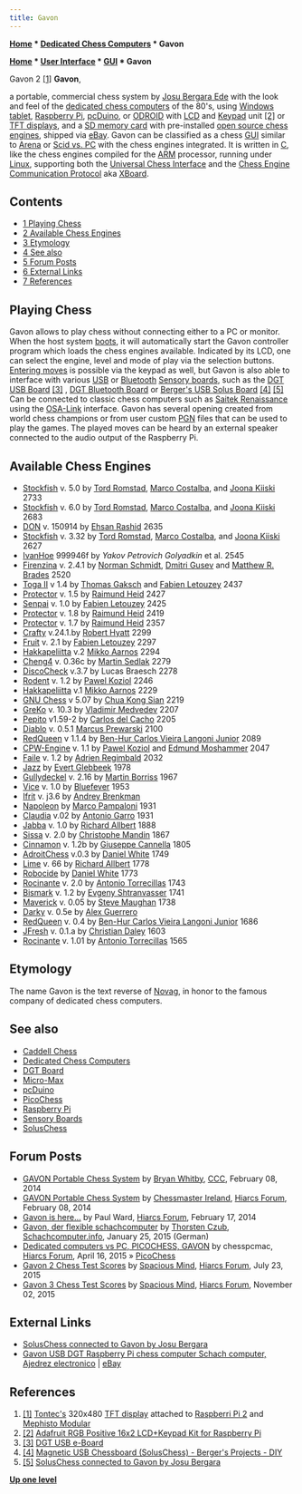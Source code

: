 ```yaml
---
title: Gavon
---
```

**[Home](Home "Home") * [Dedicated Chess Computers](Dedicated_Chess_Computers "Dedicated Chess Computers") * Gavon**

**[Home](Home "Home") * [User Interface](User_Interface "User Interface") * [GUI](GUI "GUI") * Gavon**

[](File:Gavon_tontec.jpg) Gavon 2 <a id="cite-note-1" href="#cite-ref-1">[1]</a>
**Gavon**,

a portable, commercial chess system by [Josu Bergara Ede](index.php?title=Josu_Bergara_Ede&action=edit&redlink=1 "Josu Bergara Ede (page does not exist)") with the look and feel of the [dedicated chess computers](Dedicated_Chess_Computers "Dedicated Chess Computers") of the 80's, using [Windows](Windows "Windows") [tablet](https://en.wikipedia.org/wiki/Tablet_computer#Windows), [Raspberry Pi](Raspberry_Pi "Raspberry Pi"), [pcDuino](index.php?title=PcDuino&action=edit&redlink=1 "PcDuino (page does not exist)"), or [ODROID](index.php?title=ODROID&action=edit&redlink=1 "ODROID (page does not exist)") with [LCD](https://en.wikipedia.org/wiki/Liquid-crystal_display) and [Keypad](https://en.wikipedia.org/wiki/Keypad) unit <a id="cite-note-2" href="#cite-ref-2">[2]</a> or [TFT displays](https://en.wikipedia.org/wiki/Thin-film-transistor_liquid-crystal_display), and a [SD memory card](https://en.wikipedia.org/wiki/Secure_Digital) with pre-installed [open source chess engines](Category:Open_Source "Category:Open Source"), shipped via [eBay](https://en.wikipedia.org/wiki/EBay).
Gavon can be classified as a chess [GUI](GUI "GUI") similar to [Arena](Arena "Arena") or [Scid vs. PC](Scid_vs._PC "Scid vs. PC") with the chess engines integrated. It is written in [C](C "C"), like the chess engines compiled for the [ARM](index.php?title=ARM11&action=edit&redlink=1 "ARM11 (page does not exist)") processor, running under [Linux](Linux "Linux"), supporting both the [Universal Chess Interface](UCI "UCI") and the [Chess Engine Communication Protocol](Chess_Engine_Communication_Protocol "Chess Engine Communication Protocol") aka [XBoard](XBoard "XBoard").

## Contents

- [1 Playing Chess](#playing-chess)
- [2 Available Chess Engines](#available-chess-engines)
- [3 Etymology](#etymology)
- [4 See also](#see-also)
- [5 Forum Posts](#forum-posts)
- [6 External Links](#external-links)
- [7 References](#references)

## Playing Chess

Gavon allows to play chess without connecting either to a PC or monitor. When the host system [boots](https://en.wikipedia.org/wiki/Booting), it will automatically start the Gavon controller program which loads the chess engines available.
Indicated by its LCD, one can select the engine, level and mode of play via the selection buttons. [Entering moves](Entering_Moves "Entering Moves") is possible via the keypad as well, but Gavon is also able to interface with various [USB](https://en.wikipedia.org/wiki/USB) or [Bluetooth](https://en.wikipedia.org/wiki/Bluetooth) [Sensory boards](Sensory_Board "Sensory Board"), such as the [DGT USB Board](DGT_Board#USB "DGT Board") <a id="cite-note-3" href="#cite-ref-3">[3]</a> , [DGT Bluetooth Board](DGT_Board#Bluetooth "DGT Board") or [Berger's USB Solus Board](index.php?title=SolusChess&action=edit&redlink=1 "SolusChess (page does not exist)") <a id="cite-note-4" href="#cite-ref-4">[4]</a> <a id="cite-note-5" href="#cite-ref-5">[5]</a> Can be connected to classic chess computers such as [Saitek Renaissance](SciSys_Leonardo#Renaissance "SciSys Leonardo") using the [OSA-Link](SciSys_Leonardo#OSA "SciSys Leonardo") interface. Gavon has several opening created from world chess champions or from user custom [PGN](Portable_Game_Notation "Portable Game Notation") files that can be used to play the games. The played moves can be heard by an external speaker connected to the audio output of the Raspberry Pi.

## Available Chess Engines

- [Stockfish](Stockfish "Stockfish") v. 5.0 by [Tord Romstad](Tord_Romstad "Tord Romstad"), [Marco Costalba](Marco_Costalba "Marco Costalba"), and [Joona Kiiski](Joona_Kiiski "Joona Kiiski") 2733
- [Stockfish](Stockfish "Stockfish") v. 6.0 by [Tord Romstad](Tord_Romstad "Tord Romstad"), [Marco Costalba](Marco_Costalba "Marco Costalba"), and [Joona Kiiski](Joona_Kiiski "Joona Kiiski") 2683
- [DON](DON "DON") v. 150914 by [Ehsan Rashid](index.php?title=Ehsan_Rashid&action=edit&redlink=1 "Ehsan Rashid (page does not exist)") 2635
- [Stockfish](Stockfish "Stockfish") v. 3.32 by [Tord Romstad](Tord_Romstad "Tord Romstad"), [Marco Costalba](Marco_Costalba "Marco Costalba"), and [Joona Kiiski](Joona_Kiiski "Joona Kiiski") 2627
- [IvanHoe](IvanHoe "IvanHoe") 999946f by *Yakov Petrovich Golyadkin* et al. 2545
- [Firenzina](Firenzina "Firenzina") v. 2.4.1 by [Norman Schmidt](Norman_Schmidt "Norman Schmidt"), [Dmitri Gusev](Dmitri_Gusev "Dmitri Gusev") and [Matthew R. Brades](Matthew_R._Brades "Matthew R. Brades") 2520
- [Toga II](Toga "Toga") v 1.4 by [Thomas Gaksch](Thomas_Gaksch "Thomas Gaksch") and [Fabien Letouzey](Fabien_Letouzey "Fabien Letouzey") 2437
- [Protector](Protector "Protector") v. 1.5 by [Raimund Heid](Raimund_Heid "Raimund Heid") 2427
- [Senpai](Senpai "Senpai") v. 1.0 by [Fabien Letouzey](Fabien_Letouzey "Fabien Letouzey") 2425
- [Protector](Protector "Protector") v. 1.8 by [Raimund Heid](Raimund_Heid "Raimund Heid") 2419
- [Protector](Protector "Protector") v. 1.7 by [Raimund Heid](Raimund_Heid "Raimund Heid") 2357
- [Crafty](Crafty "Crafty") v.24.1.by [Robert Hyatt](Robert_Hyatt "Robert Hyatt") 2299
- [Fruit](Fruit "Fruit") v. 2.1 by [Fabien Letouzey](Fabien_Letouzey "Fabien Letouzey") 2297
- [Hakkapeliitta](Hakkapeliitta "Hakkapeliitta") v.2 [Mikko Aarnos](Mikko_Aarnos "Mikko Aarnos") 2294
- [Cheng4](Cheng "Cheng") v. 0.36c by [Martin Sedlak](Martin_Sedlak "Martin Sedlak") 2279
- [DiscoCheck](DiscoCheck "DiscoCheck") v.3.7 by Lucas Braesch 2278
- [Rodent](Rodent "Rodent") v. 1.2 by [Pawel Koziol](Pawel_Koziol "Pawel Koziol") 2246
- [Hakkapeliitta](Hakkapeliitta "Hakkapeliitta") v.1 [Mikko Aarnos](Mikko_Aarnos "Mikko Aarnos") 2229
- [GNU Chess](GNU_Chess "GNU Chess") v 5.07 by [Chua Kong Sian](Chua_Kong_Sian "Chua Kong Sian") 2219
- [GreKo](GreKo "GreKo") v. 10.3 by [Vladimir Medvedev](Vladimir_Medvedev "Vladimir Medvedev") 2207
- [Pepito](Pepito "Pepito") v1.59-2 by [Carlos del Cacho](Carlos_del_Cacho "Carlos del Cacho") 2205
- [Diablo](Diablo "Diablo") v. 0.5.1 [Marcus Prewarski](Marcus_Prewarski "Marcus Prewarski") 2100
- [RedQueen](RedQueen "RedQueen") v 1.1.4 by [Ben-Hur Carlos Vieira Langoni Junior](Ben-Hur_Carlos_Vieira_Langoni_Junior "Ben-Hur Carlos Vieira Langoni Junior") 2089
- [CPW-Engine](CPW-Engine "CPW-Engine") v. 1.1 by [Pawel Koziol](Pawel_Koziol "Pawel Koziol") and [Edmund Moshammer](Edmund_Moshammer "Edmund Moshammer") 2047
- [Faile](Faile "Faile") v. 1.2 by [Adrien Regimbald](Adrien_Regimbald "Adrien Regimbald") 2032
- [Jazz](Jazz "Jazz") by [Evert Glebbeek](Evert_Glebbeek "Evert Glebbeek") 1978
- [Gullydeckel](Gullydeckel "Gullydeckel") v. 2.16 by [Martin Borriss](Martin_Borriss "Martin Borriss") 1967
- [Vice](Vice "Vice") v. 1.0 by [Bluefever](index.php?title=BluefeverSoft&action=edit&redlink=1 "BluefeverSoft (page does not exist)") 1953
- [Ifrit](Ifrit "Ifrit") v. j3.6 by [Andrey Brenkman](index.php?title=Andrey_Brenkman&action=edit&redlink=1 "Andrey Brenkman (page does not exist)")
- [Napoleon](Napoleon "Napoleon") by [Marco Pampaloni](Marco_Pampaloni "Marco Pampaloni") 1931
- [Claudia](Claudia "Claudia") v.02 by [Antonio Garro](index.php?title=Antonio_Garro&action=edit&redlink=1 "Antonio Garro (page does not exist)") 1931
- [Jabba](Jabba "Jabba") v. 1.0 by [Richard Allbert](Richard_Allbert "Richard Allbert") 1888
- [Sissa](index.php?title=Sissa&action=edit&redlink=1 "Sissa (page does not exist)") v. 2.0 by [Christophe Mandin](index.php?title=Christophe_Mandin&action=edit&redlink=1 "Christophe Mandin (page does not exist)") 1867
- [Cinnamon](Cinnamon "Cinnamon") v. 1.2b by [Giuseppe Cannella](Giuseppe_Cannella "Giuseppe Cannella") 1805
- [AdroitChess](index.php?title=AdroitChess&action=edit&redlink=1 "AdroitChess (page does not exist)") v.0.3 by [Daniel White](Daniel_White "Daniel White") 1749
- [Lime](Lime "Lime") v. 66 by [Richard Allbert](Richard_Allbert "Richard Allbert") 1778
- [Robocide](Robocide "Robocide") by [Daniel White](Daniel_White "Daniel White") 1773
- [Rocinante](Rocinante "Rocinante") v. 2.0 by [Antonio Torrecillas](Antonio_Torrecillas "Antonio Torrecillas") 1743
- [Bismark](Bismark "Bismark") v. 1.2 by [Evgeny Shtranvasser](Evgeny_Shtranvasser "Evgeny Shtranvasser") 1741
- [Maverick](Maverick "Maverick") v. 0.05 by [Steve Maughan](Steve_Maughan "Steve Maughan") 1738
- [Darky](index.php?title=Darky&action=edit&redlink=1 "Darky (page does not exist)") v. 0.5e by [Alex Guerrero](index.php?title=Alex_Guerrero&action=edit&redlink=1 "Alex Guerrero (page does not exist)")
- [RedQueen](RedQueen "RedQueen") v. 0.4 by [Ben-Hur Carlos Vieira Langoni Junior](Ben-Hur_Carlos_Vieira_Langoni_Junior "Ben-Hur Carlos Vieira Langoni Junior") 1686
- [JFresh](JFresh "JFresh") v. 0.1.a by [Christian Daley](Christian_Daley "Christian Daley") 1603
- [Rocinante](Rocinante "Rocinante") v. 1.01 by [Antonio Torrecillas](Antonio_Torrecillas "Antonio Torrecillas") 1565

## Etymology

The name Gavon is the text reverse of [Novag](Novag "Novag"), in honor to the famous company of dedicated chess computers.

## See also

- [Caddell Chess](Caddell_Chess "Caddell Chess")
- [Dedicated Chess Computers](Dedicated_Chess_Computers "Dedicated Chess Computers")
- [DGT Board](DGT_Board "DGT Board")
- [Micro-Max](Micro-Max "Micro-Max")
- [pcDuino](index.php?title=PcDuino&action=edit&redlink=1 "PcDuino (page does not exist)")
- [PicoChess](PicoChess "PicoChess")
- [Raspberry Pi](Raspberry_Pi "Raspberry Pi")
- [Sensory Boards](Sensory_Board "Sensory Board")
- [SolusChess](index.php?title=SolusChess&action=edit&redlink=1 "SolusChess (page does not exist)")

## Forum Posts

- [GAVON Portable Chess System](http://www.talkchess.com/forum/viewtopic.php?t=51200) by [Bryan Whitby](index.php?title=Bryan_Whitby&action=edit&redlink=1 "Bryan Whitby (page does not exist)"), [CCC](CCC "CCC"), February 08, 2014
- [GAVON Portable Chess System](http://hiarcs.net/forums/viewtopic.php?t=6575&sid=b7c1e806c342b662b536ab62b24d7929) by [Chessmaster Ireland](index.php?title=Bryan_Whitby&action=edit&redlink=1 "Bryan Whitby (page does not exist)"), [Hiarcs Forum](Computer_Chess_Forums "Computer Chess Forums"), February 08, 2014
- [Gavon is here...](http://hiarcs.net/forums/viewtopic.php?t=6599) by Paul Ward, [Hiarcs Forum](Computer_Chess_Forums "Computer Chess Forums"), February 17, 2014
- [Gavon, der flexible schachcomputer](https://www.schachcomputer.info/forum/showthread.php?t=4906) by [Thorsten Czub](Thorsten_Czub "Thorsten Czub"), [Schachcomputer.info](Computer_Chess_Forums "Computer Chess Forums"), January 25, 2015 (German)
- [Dedicated computers vs PC, PICOCHESS, GAVON](http://www.hiarcs.net/forums/viewtopic.php?t=7158) by chesspcmac, [Hiarcs Forum](Computer_Chess_Forums "Computer Chess Forums"), April 16, 2015 » [PicoChess](PicoChess "PicoChess")
- [Gavon 2 Chess Test Scores](http://www.hiarcs.net/forums/viewtopic.php?t=7306) by [Spacious Mind](The_Spacious_Mind "The Spacious Mind"), [Hiarcs Forum](Computer_Chess_Forums "Computer Chess Forums"), July 23, 2015
- [Gavon 3 Chess Test Scores](http://www.hiarcs.net/forums/viewtopic.php?t=7490) by [Spacious Mind](The_Spacious_Mind "The Spacious Mind"), [Hiarcs Forum](Computer_Chess_Forums "Computer Chess Forums"), November 02, 2015

## External Links

- [SolusChess connected to Gavon by Josu Bergara](https://sites.google.com/site/bergersprojects/reedcb/gavon)
- [Gavon USB DGT Raspberry Pi chess computer Schach computer, Ajedrez electronico](http://www.ebay.es/itm/Gavon-USB-DGT-Raspberry-Pi-chess-computer-Schach-computer-Ajedrez-electronico-/261506898461?pt=LH_DefaultDomain_186&hash=item3ce3069a1d&_uhb=1) | [eBay](https://en.wikipedia.org/wiki/EBay)

## References

1. <a id="cite-ref-1" href="#cite-note-1">[1]</a> [Tontec's](http://www.itontec.com/) 320x480 [TFT display](https://en.wikipedia.org/wiki/Thin-film-transistor_liquid-crystal_display) attached to [Raspberri Pi 2](Raspberry_Pi "Raspberry Pi") and [Mephisto Modular](Mephisto_Module_Systems "Mephisto Module Systems")
1. <a id="cite-ref-2" href="#cite-note-2">[2]</a> [Adafruit RGB Positive 16x2 LCD+Keypad Kit for Raspberry Pi](https://www.adafruit.com/products/1109)
1. <a id="cite-ref-3" href="#cite-note-3">[3]</a> [DGT USB e-Board](http://www.dgtprojects.com/site/index.php/products/electronic-boards/usb)
1. <a id="cite-ref-4" href="#cite-note-4">[4]</a> [Magnetic USB Chessboard (SolusChess) - Berger's Projects - DIY](https://sites.google.com/site/bergersprojects/reedcb)
1. <a id="cite-ref-5" href="#cite-note-5">[5]</a> [SolusChess connected to Gavon by Josu Bergara](https://sites.google.com/site/bergersprojects/reedcb/gavon)

**[Up one level](Dedicated_Chess_Computers "Dedicated Chess Computers")**

